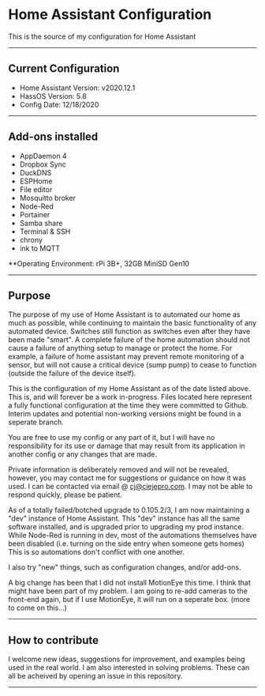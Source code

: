 # Home Assistant Configuration

This is the source of my configuration for Home Assistant

----

## Current Configuration

- Home Assistant Version: v2020.12.1
- HassOS Version: 5.8
- Config Date: 12/18/2020

----

## Add-ons installed

- AppDaemon 4
- Dropbox Sync
- DuckDNS
- ESPHome
- File editor
- Mosquitto broker
- Node-Red
- Portainer
- Samba share
- Terminal & SSH
- chrony
- ink to MQTT

**Operating Environment: rPi 3B+, 32GB MiniSD Gen10

----

## Purpose

The purpose of my use of Home Assistant is to automated our home as much as possible, while continuing to maintain the basic functionality of any automated device.
Switches still function as switches even after they have been made "smart".
A complete failure of the home automation should not cause a failure of anything setup to manage or protect the home.
For example, a failure of home assistant may prevent remote monitoring of a sensor, but will not cause a critical device (sump pump) to cease to function 
(outside the failure of the device itself).

This is the configuration of my Home Assistant as of the date listed above.  This is, and will forever be a work in-progress.
Files located here represent a fully functional configuration at the time they were committed to Github.
Interim updates and potential non-working versions might be found in a seperate branch.

You are free to use my config or any part of it, but I will have no responsibility for its use or damage that may result
from its application in another config or any changes that are made.

Private information is deliberately removed and will not be revealed, however, you may contact me for suggestions or guidance
on how it was used.  I can be contacted via email @ cj@ciejepro.com.  I may not be able to respond quickly, please be patient.

As of a totally failed/botched upgrade to 0.105.2/3, I am now maintaining a "dev" instance of Home Assistant.
This "dev" instance has all the same software installed, and is upgraded prior to upgrading my prod instance.
While Node-Red is running in dev, most of the automations themselves have been disabled (i.e. turning on the side entry when someone gets homes)
This is so automations don't conflict with one another.

I also try "new" things, such as configuration changes, and/or add-ons.

A big change has been that I did not install MotionEye this time.  I think that might have been part of my problem.
I am going to re-add cameras to the front-end again, but if I use MotionEye, it will run on a seperate box.  (more to come on this...)

----

## How to contribute

I welcome new ideas, suggestions for improvement, and examples being used in the real world.  I am also interested in solving problems.
These can all be acheived by opening an issue in this repository.  

----
